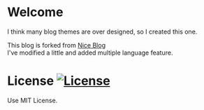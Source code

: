 Welcome
=======

I think many blog themes are over designed, so I created this one. 

This blog is forked from [Nice Blog](https://github.com/itisbenjamin/Nice_Blog)  
I've modified a little and added multiple language feature.

License  [![License](https://img.shields.io/npm/l/express.svg)](https://github.com/itisbenjamin/Nice_Blog/blob/master/LICENSE)
======

Use MIT License.


